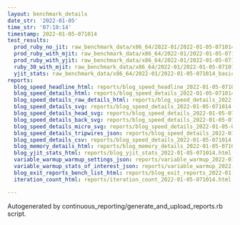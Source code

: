 ```yaml
---
layout: benchmark_details
date_str: '2022-01-05'
time_str: '07:10:14'
timestamp: 2022-01-05-071014
test_results:
  prod_ruby_no_jit: raw_benchmark_data/x86_64/2022-01/2022-01-05-071014_basic_benchmark_prod_ruby_no_jit.json
  prod_ruby_with_mjit: raw_benchmark_data/x86_64/2022-01/2022-01-05-071014_basic_benchmark_prod_ruby_with_mjit.json
  prod_ruby_with_yjit: raw_benchmark_data/x86_64/2022-01/2022-01-05-071014_basic_benchmark_prod_ruby_with_yjit.json
  ruby_30_with_mjit: raw_benchmark_data/x86_64/2022-01/2022-01-05-071014_basic_benchmark_ruby_30_with_mjit.json
  yjit_stats: raw_benchmark_data/x86_64/2022-01/2022-01-05-071014_basic_benchmark_yjit_stats.json
reports:
  blog_speed_headline_html: reports/blog_speed_headline_2022-01-05-071014.html
  blog_speed_details_html: reports/blog_speed_details_2022-01-05-071014.html
  blog_speed_details_raw_details_html: reports/blog_speed_details_2022-01-05-071014.raw_details.html
  blog_speed_details_svg: reports/blog_speed_details_2022-01-05-071014.svg
  blog_speed_details_head_svg: reports/blog_speed_details_2022-01-05-071014.head.svg
  blog_speed_details_back_svg: reports/blog_speed_details_2022-01-05-071014.back.svg
  blog_speed_details_micro_svg: reports/blog_speed_details_2022-01-05-071014.micro.svg
  blog_speed_details_tripwires_json: reports/blog_speed_details_2022-01-05-071014.tripwires.json
  blog_speed_details_csv: reports/blog_speed_details_2022-01-05-071014.csv
  blog_memory_details_html: reports/blog_memory_details_2022-01-05-071014.html
  blog_yjit_stats_html: reports/blog_yjit_stats_2022-01-05-071014.html
  variable_warmup_warmup_settings_json: reports/variable_warmup_2022-01-05-071014.warmup_settings.json
  variable_warmup_stats_of_interest_json: reports/variable_warmup_2022-01-05-071014.stats_of_interest.json
  blog_exit_reports_bench_list_html: reports/blog_exit_reports_2022-01-05-071014.bench_list.html
  iteration_count_html: reports/iteration_count_2022-01-05-071014.html

---
```

Autogenerated by continuous_reporting/generate_and_upload_reports.rb script.
